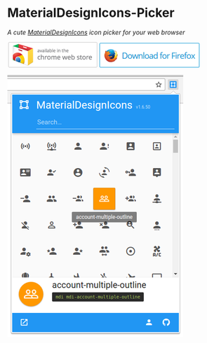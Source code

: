 # MaterialDesignIcons-Picker
*A cute [MaterialDesignIcons](https://materialdesignicons.com) icon picker for your web browser*

[![Download on Chrome Web Store](doc/download-chrome-web-store.png)](https://chrome.google.com/webstore/detail/materialdesignicons-picke/edjaedpifkihpjkcgknfokmibkoafhme)
[![Download for Firefox](doc/download-firefox.png)](https://addons.mozilla.org/en-US/firefox/addon/materialdesignicons-picker/)

![MaterialDesignIcons-Picker](doc/screenshot.png)
